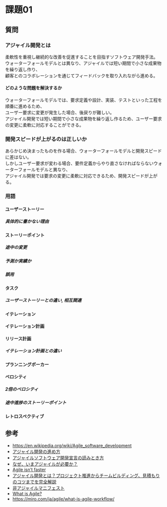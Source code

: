 # 課題01

## 質問

### アジャイル開発とは

柔軟性を重視し継続的な改善を促進することを目指すソフトウェア開発手法。  
ウォーターフォールモデルとは異なり、アジャイルでは短い期間で小さな成果物を繰り返し作り、  
顧客とのコラボレーションを通じてフィードバックを取り入れながら進める。  

#### どのような問題を解決するか

ウォーターフォールモデルでは、要求定義や設計、実装、テストといった工程を順番に進めるため、  
ユーザー要求に変更が発生した場合、後戻りが難しい。  
アジャイル開発では短い期間で小さな成果物を繰り返し作るため、ユーザー要求の変更に柔軟に対応することができる。  

### 開発スピードが上がるのは正しいか

あらかじめ決まったものを作る場合、ウォーターフォールモデルと開発スピードに差はない。  
しかしユーザー要求が変わる場合、要件定義からやり直さなければならないウォーターフォールモデルと異なり、  
アジャイル開発では要求の変更に柔軟に対応できるため、開発スピードが上がる。  

### 用語

#### ユーザーストーリー

##### 具体的に書かない理由

#### ストーリーポイント

##### 途中の変更

##### 予測か実績か

##### 誤用

#### タスク

##### ユーザーストーリーとの違い, 相互関連

#### イテレーション

#### イテレーション計画

#### リリース計画

##### イテレーション計画との違い

#### プランニングポーカー

#### ベロシティ

##### 2倍のベロシティ

##### 途中進捗のストーリーポイント

#### レトロスペクティブ

## 参考

- <https://en.wikipedia.org/wiki/Agile_software_development>  
- [アジャイル開発の進め方](https://www.ipa.go.jp/digital/hjuojm000000gwoo-att/000065606.pdf)
- [アジャイルソフトウェア開発宣言の読みとき方](https://www.ipa.go.jp/jinzai/skill-standard/plus-it-ui/itssplus/ps6vr70000001i7c-att/000065601.pdf)
- [なぜ、いまアジャイルが必要か？](https://www.ipa.go.jp/jinzai/skill-standard/plus-it-ui/itssplus/ps6vr70000001i7c-att/000073019.pdf)
- [Agile isn’t faster](https://www.engineeringforhumans.com/agile/agile-isnt-faster/)
- [アジャイル開発とは？プロジェクト推進からチームビルディング、見積もりのコツまでを完全解説](https://thinkit.co.jp/article/22032)
- [非アジャイルマニフェスト](https://kawaguti.hateblo.jp/entry/2018/10/31/114305)
- [What is Agile?](https://speakerdeck.com/kawaguti/what-is-agile)
- <https://miro.com/ja/agile/what-is-agile-workflow/>
